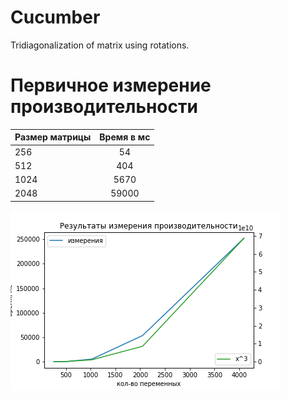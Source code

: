 # Cucumber
Tridiagonalization of matrix using rotations.

# Первичное измерение производительности

| Размер матрицы   |Время в мс|
|----------|:-------------:|
| 256  |  54    |
| 512  |    404 |
| 1024 | 5670   |
| 2048 | 59000  |


![plot](./plot.png)
